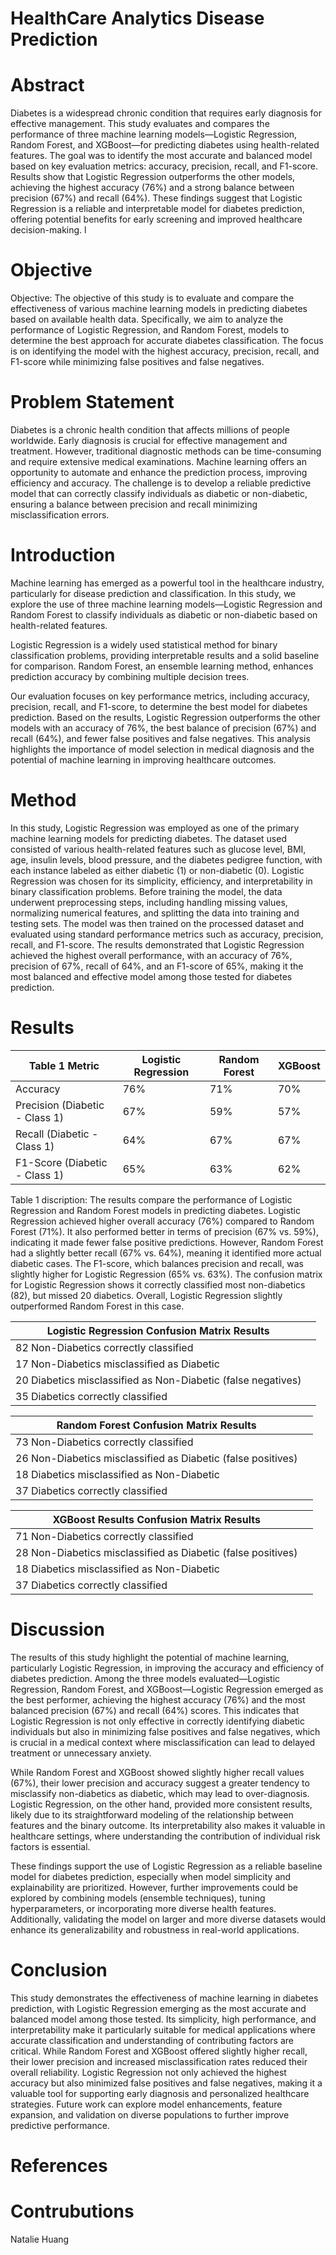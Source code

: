 # HealthCare Analytics Disease Prediction
<h1>Abstract</h1> 
Diabetes is a widespread chronic condition that requires early diagnosis for effective management. This study evaluates and compares the performance of three machine learning models—Logistic Regression, Random Forest, and XGBoost—for predicting diabetes using health-related features. The goal was to identify the most accurate and balanced model based on key evaluation metrics: accuracy, precision, recall, and F1-score. Results show that Logistic Regression outperforms the other models, achieving the highest accuracy (76%) and a strong balance between precision (67%) and recall (64%). These findings suggest that Logistic Regression is a reliable and interpretable model for diabetes prediction, offering potential benefits for early screening and improved healthcare decision-making. l

<h1>Objective</h1> 
Objective: The objective of this study is to evaluate and compare the effectiveness of various machine learning models in predicting diabetes based on available health data. Specifically, we aim to analyze the performance of Logistic Regression, and Random Forest, models to determine the best approach for accurate diabetes classification. The focus is on identifying the model with the highest accuracy, precision, recall, and F1-score while minimizing false positives and false negatives. 

<h1>Problem Statement</h1> Diabetes is a chronic health condition that affects millions of people worldwide. Early diagnosis is crucial for effective management and treatment. However, traditional diagnostic methods can be time-consuming and require extensive medical examinations. Machine learning offers an opportunity to automate and enhance the prediction process, improving efficiency and accuracy. The challenge is to develop a reliable predictive model that can correctly classify individuals as diabetic or non-diabetic, ensuring a balance between precision and recall minimizing misclassification errors. 

<h1>Introduction</h1> Machine learning has emerged as a powerful tool in the healthcare industry, particularly for disease prediction and classification. In this study, we explore the use of three machine learning models—Logistic Regression and Random Forest to classify individuals as diabetic or non-diabetic based on health-related features. 

Logistic Regression is a widely used statistical method for binary classification problems, providing interpretable results and a solid baseline for comparison. Random Forest, an ensemble learning method, enhances prediction accuracy by combining multiple decision trees.  

Our evaluation focuses on key performance metrics, including accuracy, precision, recall, and F1-score, to determine the best model for diabetes prediction. Based on the results, Logistic Regression outperforms the other models with an accuracy of 76%, the best balance of precision (67%) and recall (64%), and fewer false positives and false negatives. This analysis highlights the importance of model selection in medical diagnosis and the potential of machine learning in improving healthcare outcomes. 

<h1>Method</h1> In this study, Logistic Regression was employed as one of the primary machine learning models for predicting diabetes. The dataset used consisted of various health-related features such as glucose level, BMI, age, insulin levels, blood pressure, and the diabetes pedigree function, with each instance labeled as either diabetic (1) or non-diabetic (0). Logistic Regression was chosen for its simplicity, efficiency, and interpretability in binary classification problems. Before training the model, the data underwent preprocessing steps, including handling missing values, normalizing numerical features, and splitting the data into training and testing sets. The model was then trained on the processed dataset and evaluated using standard performance metrics such as accuracy, precision, recall, and F1-score. The results demonstrated that Logistic Regression achieved the highest overall performance, with an accuracy of 76%, precision of 67%, recall of 64%, and an F1-score of 65%, making it the most balanced and effective model among those tested for diabetes prediction. 

 

 <h1>Results</h1> 

| Table 1 Metric                            | Logistic Regression | Random Forest | XGBoost |
|----------------------------------|---------------------|----------------|---------|
| Accuracy                         | 76%                | 71%           | 70%     |
| Precision (Diabetic - Class 1)   | 67%                | 59%           | 57%     |
| Recall (Diabetic - Class 1)      | 64%                | 67%           | 67%     |
| F1-Score (Diabetic - Class 1)    | 65%                | 63%           | 62%     |



Table 1 discription: The results compare the performance of Logistic Regression and Random Forest models in predicting diabetes. Logistic Regression achieved higher overall accuracy (76%) compared to Random Forest (71%). It also performed better in terms of precision (67% vs. 59%), indicating it made fewer false positive predictions. However, Random Forest had a slightly better recall (67% vs. 64%), meaning it identified more actual diabetic cases. The F1-score, which balances precision and recall, was slightly higher for Logistic Regression (65% vs. 63%). The confusion matrix for Logistic Regression shows it correctly classified most non-diabetics (82), but missed 20 diabetics. Overall, Logistic Regression slightly outperformed Random Forest in this case.


| Logistic Regression Confusion Matrix Results| |
| --- |--- |
|82 Non-Diabetics correctly classified |
|17 Non-Diabetics misclassified as Diabetic  |
|20 Diabetics misclassified as Non-Diabetic (false negatives) |
|35 Diabetics correctly classified |



| Random Forest Confusion Matrix Results| |
| --- | --- |
|73 Non-Diabetics correctly classified |
|26 Non-Diabetics misclassified as Diabetic (false positives)  |
|18 Diabetics misclassified as Non-Diabetic |
|37 Diabetics correctly classified  |


| XGBoost Results Confusion Matrix Results| |
| --- | --- |
|71 Non-Diabetics correctly classified  |
|28 Non-Diabetics misclassified as Diabetic (false positives)   |
|18 Diabetics misclassified as Non-Diabetic |
|37 Diabetics correctly classified  |

  
 <h1>Discussion</h1>
 
The results of this study highlight the potential of machine learning, particularly Logistic Regression, in improving the accuracy and efficiency of diabetes prediction. Among the three models evaluated—Logistic Regression, Random Forest, and XGBoost—Logistic Regression emerged as the best performer, achieving the highest accuracy (76%) and the most balanced precision (67%) and recall (64%) scores. This indicates that Logistic Regression is not only effective in correctly identifying diabetic individuals but also in minimizing false positives and false negatives, which is crucial in a medical context where misclassification can lead to delayed treatment or unnecessary anxiety. 

While Random Forest and XGBoost showed slightly higher recall values (67%), their lower precision and accuracy suggest a greater tendency to misclassify non-diabetics as diabetic, which may lead to over-diagnosis. Logistic Regression, on the other hand, provided more consistent results, likely due to its straightforward modeling of the relationship between features and the binary outcome. Its interpretability also makes it valuable in healthcare settings, where understanding the contribution of individual risk factors is essential. 

These findings support the use of Logistic Regression as a reliable baseline model for diabetes prediction, especially when model simplicity and explainability are prioritized. However, further improvements could be explored by combining models (ensemble techniques), tuning hyperparameters, or incorporating more diverse health features. Additionally, validating the model on larger and more diverse datasets would enhance its generalizability and robustness in real-world applications. 

 
<h1>Conclusion</h1> 
 
This study demonstrates the effectiveness of machine learning in diabetes prediction, with Logistic Regression emerging as the most accurate and balanced model among those tested. Its simplicity, high performance, and interpretability make it particularly suitable for medical applications where accurate classification and understanding of contributing factors are critical. While Random Forest and XGBoost offered slightly higher recall, their lower precision and increased misclassification rates reduced their overall reliability. Logistic Regression not only achieved the highest accuracy but also minimized false positives and false negatives, making it a valuable tool for supporting early diagnosis and personalized healthcare strategies. Future work can explore model enhancements, feature expansion, and validation on diverse populations to further improve predictive performance. 

  <h1>References</h1> 
 
 <h1>Contrubutions</h1> 
 Natalie Huang
 
 

 

